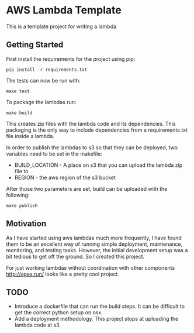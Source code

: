 # AWS Lambda Template

This is a template project for writing a lambda

## Getting Started
First install the requirements for the project using pip:

```
pip install -r requirements.txt
```

The tests can now be run with:

```
make test
```

To package the lambdas run:

```
make build
```

This creates zip files with the lambda code and its dependencies. This packaging is the only way to include dependencies
from a requirements.txt file inside a lambda. 

In order to publish the lambdas to s3 so that they can be deployed, two variables need to be set in the makefile:
* BUILD_LOCATION - A place on s3 that you can upload the lambda zip file to
* REGION - the aws region of the s3 bucket 

After those two parameters are set, build can be uploaded with the following:
```
make publish
```

## Motivation

As I have started using aws lambdas much more frequently, I have found them to be an excellent way of running simple 
deployment, maintenance, monitoring, and testing tasks. However, the initial development setup was a bit tedious to 
get off the ground. So I created this project.

For just working lambdas without coordination with other components http://apex.run/ looks like a
pretty cool project.

## TODO

* Introduce a dockerfile that can run the build steps. It can be difficult to get the correct python setup on osx. 
* Add a deployment methodology. This project stops at uploading the lambda code at s3.